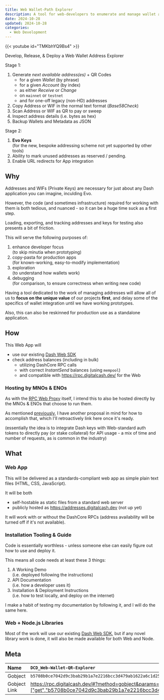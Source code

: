 ```yaml
---
title: Web Wallet-Path Explorer
description: A tool for web-developers to enumerate and manage wallet addresses.
date: 2024-10-28
updated: 2024-10-28
categories:
  - Web Development
---
```


{{< youtube id="TMKbhYQ9Bs4" >}}

Develop, Release, & Deploy a Web Wallet Address Explorer

Stage 1:

1. Generate _next available address(es)_ + QR Codes
   - for a given _Wallet_ (by phrase)
   - for a given _Account_ (by index)
   - as either _Receive_ or _Change_
   - on `mainnet` or `testnet`
   - and for one-off legacy (non-HD) addresses
2. Copy Address or WIF in the normal text format (_Base58Check_)
3. Scan Address or WIF as QR to pay or sweep
4. Inspect address details (i.e. bytes as hex)
5. Backup Wallets and Metadata as JSON

Stage 2:

1. **Evo Keys** \
   (for the new, bespoke addressing scheme not yet supported by other tools)
2. Ability to mark unused addresses as reserved / pending.
3. Enable URL redirects for App integration

## Why

Addresses and WIFs (Private Keys) are necessary for just about any Dash
application you can imagine, inculding Evo.

However, the code (and sometimes infrastructure) required for working with them
is both tedious, and nuanced - so it can be a huge time suck as a first step.

Loading, exporting, and tracking addresses and keys for testing also presents a
bit of friction.

This will serve the following purposes of:

1. enhance developer focus \
   (to skip minutia when prototyping)
2. copy-pasta for production apps \
   (for known-working, easy-to-modify implementation)
3. exploration \
   (to understand how wallets work)
4. debugging \
   (for comparison, to ensure correctness when writing new code)

Having a tool dedicated to the work of managing addresses will allow all of us
to **focus on the unique value** of our projects **first**, and delay some of
the specifics of wallet integration until we have working prototypes.

Also, this can also be reskinned for production use as a standalone application.

## How

This Web App will

- use our existing [Dash Web SDK](https://github.com/dashhive)
- check address balances (including in bulk)
  - utilizing DashCore RPC calls
  - with correct _InstantSend_ balances (using `mempool`)
  - and compatible with <https://rpc.digitalcash.dev/> for the Web

### Hosting by MNOs & ENOs

As with the
[RPC Web Proxy](https://digitalcash.dev/proposals/dcd-1-rpc-web-proxy/) itself,
I intend this to also be hosted directly by the MNOs & ENOs that choose to run
them.

As mentioned
[previously](https://digitalcash.dev/proposals/dcd-1-rpc-web-proxy/), I have
another proposal in mind for how to accomplish that, which I'll retroactively
link here once it's ready.

(essentially the idea is to integrate Dash keys with Web-standard auth tokens to
directly pay (or stake collateral) for API usage - a mix of time and number of
requests, as is common in the industry)

## What

### Web App

This will be delivered as a standards-compliant web app as simple plain text
files (HTML, CSS, JavaScript).

It will be both

- self-hostable as static files from a standard web server
- publicly hosted as <https://addresses.digitalcash.dev> (not up yet)

It will work with or without the DashCore RPCs (address availability will be
turned off if it's not available).

### Installation Tooling & Guide

Code is essentially worthless - unless someone else can easily figure out how to
use and deploy it.

This means all code needs at least these 3 things:

1. A Working Demo \
   (i.e. deployed following the instructions)
2. API Documentation \
   (i.e. how a developer uses it)
3. Installation & Deployment Instructions \
   (i.e. how to test locally, and deploy on the internet)

I make a habit of testing my documentation by following it, and I will do the
same here.

### Web + Node<span>.</span>js Libraries

Most of the work will use our existing
[Dash Web SDK](https://github.com/dashhive), but if any novel library work is
done, it will also be made available for both Web and Node<span>.

## Meta

| Name         | `DCD_Web-Wallet-QR-Explorer`                                                                                                            |
| :----------- | :-------------------------------------------------------------------------------------------------------------------------------------- |
| Gobject      | `b5708b0ce7042d9c3bab29b1a7e2216bcc3d479ab1622a6c1d2504d5326d8764`                                                                      |
| Gobject Link | <https://rpc.digitalcash.dev/#?method=gobject&params=["get","b5708b0ce7042d9c3bab29b1a7e2216bcc3d479ab1622a6c1d2504d5326d8764"]&submit> |

